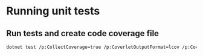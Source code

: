 # Running unit tests

## Run tests and create code coverage file

```sh
dotnet test /p:CollectCoverage=true /p:CoverletOutputFormat=lcov /p:CoverletOutput='../../lcov.info' ./test/DockerWatch.Test/DockerWatch.Test.csproj
```
